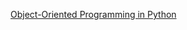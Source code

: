 [Object-Oriented Programming in Python](https://salt-akubra-1de.notion.site/Object-Oriented-Programming-Python-101406c88f9d8025b750f1911430d39d?pvs=4)
